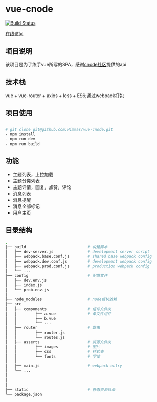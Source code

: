 # vue-cnode

[![Build Status](https://travis-ci.org/Himmas/vue-cnode.svg?branch=master)](https://travis-ci.org/Himmas/vue-cnode)

[在线访问](https://himmas.github.io/vue-cnode/)


## 项目说明
该项目是为了练手vue所写的SPA，感谢[cnode社区](https://cnodejs.org/)提供的api

## 技术栈
vue + vue-router + axios + less + ES6;通过webpack打包

## 项目使用

``` bash

# git clone git@github.com:Himmas/vue-cnode.git
- npm install
- npm run dev
- npm run build

```

## 功能

- 主题列表，上拉加载
- 主题分类列表
- 主题详情，回复，点赞，评论
- 消息列表
- 消息提醒
- 消息全部标记
- 用户主页

## 目录结构 
``` bash 
.
├── build                           # 构建脚本
│   ├── dev-server.js               # development server script
│   ├── webpack.base.conf.js        # shared base webpack config
│   ├── webpack.dev.conf.js         # development webpack config
│   ├── webpack.prod.conf.js        # production webpack config
│   └── ...
├── config                          # 配置文件
│   ├── dev.env.js                 
│   ├── index.js         
│   └── prob.env.js       
│
├── node_modules                    # node模块依赖
├── src
│   ├── components                  # 组件文件夹
│   │        ├── a.vue              # 单文件组件
│   │        ├── b.vue
│   │        └── ...
│   ├── router                      # 路由
│   │        ├── router.js            
│   │        └── routes.js 
│   ├── asserts                     # 资源文件夹
│   │        ├── images             # 图片
│   │        ├── css                # 样式表
│   │        └── fonts              # 字体
│   │
│   ├── main.js                     # webpack entry
│   └── ...
│
│
│
├── static                          # 静态资源目录               
└── package.json
```
